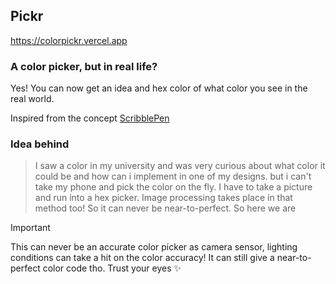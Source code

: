 ## Pickr
https://colorpickr.vercel.app

### A color picker, but in real life?

Yes! You can now get an idea and hex color of what color you see in the real world.

Inspired from the concept [ScribblePen](https://scribblepen.com/)


### Idea behind
> I saw a color in my university and was very curious about what color it could be and how can i implement in one of my designs. but i can't take my phone and pick the color on the fly. I have to take a picture and run into a hex picker. Image processing takes place in that method too! So it can never be near-to-perfect. So here we are

> [!IMPORTANT]
> This can never be an accurate color picker as camera sensor, lighting conditions can take a hit on the color accuracy! It can still give a near-to-perfect color code tho. Trust your eyes ✨
